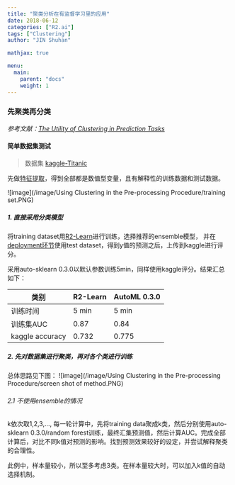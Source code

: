 ```yaml
---
title: "聚类分析在有监督学习里的应用"
date: 2018-06-12
categories: ["R2.ai"]
tags: ["Clustering"]
author: "JIN Shuhan"

mathjax: true

menu:
  main:
    parent: "docs"
    weight: 1
---
```


### 先聚类再分类
*参考文献：[The Utility of Clustering in Prediction Tasks](https://arxiv.org/abs/1509.06163)*

#### 简单数据集测试
> 数据集 [kaggle-Titanic](https://www.kaggle.com/c/titanic/data)

先做[特征提取](https://www.kaggle.com/arthurtok/introduction-to-ensembling-stacking-in-python)，得到全部都是数值型变量，且有解释性的训练数据和测试数据。
	
![image](/image/Using Clustering in the Pre-processing Procedure/training set.PNG)

##### 1. 直接采用分类模型

将training dataset用[R2-Learn](http://stage20.newa-tech.com:22000/modeling/169/2)进行训练，选择推荐的ensemble模型，
并在[deployment环节](http://stage20.newa-tech.com:22000/deploy/169)使用test dataset，得到y值的预测之后，上传到kaggle进行评分。

采用auto-sklearn 0.3.0以默认参数训练5min，同样使用kaggle评分。结果汇总如下：


 类别|R2-Learn | AutoML 0.3.0 
---|---|---
训练时间|5 min |5 min
训练集AUC|0.87 |0.84
kaggle accuracy|0.732 | 0.775

##### 2. 先对数据集进行聚类，再对各个类进行训练

总体思路见下图：
![image](/image/Using Clustering in the Pre-processing Procedure/screen shot of method.PNG)

###### 2.1 不使用ensemble的情况

k依次取1,2,3,..., 每一轮计算中，先将training data聚成k类，然后分别使用auto-sklearn 0.3.0/random forest训练，最终汇集预测值，然后计算AUC。完成全部计算后，对比不同k值对预测的影响。找到预测效果较好的设定，并尝试解释聚类的合理性。

此例中，样本量较小，所以至多考虑3类。在样本量较大时，可以加入k值的自动选择机制。



